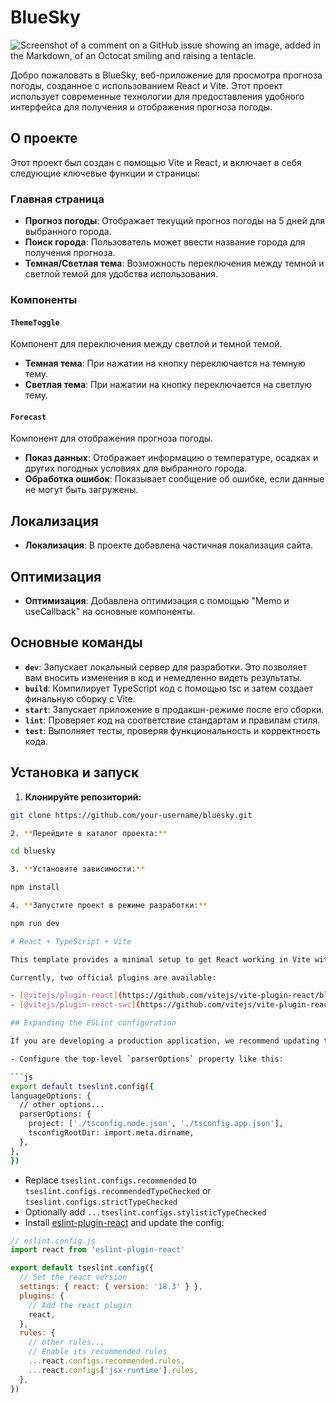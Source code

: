 # BlueSky

![Screenshot of a comment on a GitHub issue showing an image, added in the Markdown, of an Octocat smiling and raising a tentacle.](https://cdn.pixabay.com/photo/2014/08/09/15/45/sky-414199_1280.jpg)

Добро пожаловать в BlueSky, веб-приложение для просмотра прогноза погоды, созданное с использованием React и Vite. Этот проект использует современные технологии для предоставления удобного интерфейса для получения и отображения прогноза погоды.

## О проекте

Этот проект был создан с помощью Vite и React, и включает в себя следующие ключевые функции и страницы:

### Главная страница

- **Прогноз погоды**: Отображает текущий прогноз погоды на 5 дней для выбранного города.
- **Поиск города**: Пользователь может ввести название города для получения прогноза.
- **Темная/Светлая тема**: Возможность переключения между темной и светлой темой для удобства использования.
  
### Компоненты

#### `ThemeToggle`

Компонент для переключения между светлой и темной темой.

- **Темная тема**: При нажатии на кнопку переключается на темную тему.
- **Светлая тема**: При нажатии на кнопку переключается на светлую тему.

#### `Forecast`

Компонент для отображения прогноза погоды.

- **Показ данных**: Отображает информацию о температуре, осадках и других погодных условиях для выбранного города.
- **Обработка ошибок**: Показывает сообщение об ошибке, если данные не могут быть загружены.

## Локализация

- **Локализация**: В проекте добавлена частичная локализация сайта.

## Оптимизация

- **Оптимизация**: Добавлена оптимизация с помощью "Memo и useCallback" на основные компоненты.

## Основные команды

-   **`dev`**: Запускает локальный сервер для разработки. Это позволяет вам вносить изменения в код и немедленно видеть результаты.
-   **`build`**: Компилирует TypeScript код с помощью tsc и затем создает финальную сборку с Vite.
-   **`start`**: Запускает приложение в продакшн-режиме после его сборки.
-   **`lint`**: Проверяет код на соответствие стандартам и правилам стиля.
-   **`test`**: Выполняет тесты, проверяя функциональность и корректность кода.

## Установка и запуск

1. **Клонируйте репозиторий:**

  ```bash
  git clone https://github.com/your-username/bluesky.git

2. **Перейдите в каталог проекта:**

  cd bluesky

3. **Установите зависимости:**

  npm install

4. **Запустите проект в режиме разработки:**

  npm run dev 

# React + TypeScript + Vite

This template provides a minimal setup to get React working in Vite with HMR and some ESLint rules.

Currently, two official plugins are available:

- [@vitejs/plugin-react](https://github.com/vitejs/vite-plugin-react/blob/main/packages/plugin-react/README.md) uses [Babel](https://babeljs.io/) for Fast Refresh
- [@vitejs/plugin-react-swc](https://github.com/vitejs/vite-plugin-react-swc) uses [SWC](https://swc.rs/) for Fast Refresh

## Expanding the ESLint configuration

If you are developing a production application, we recommend updating the configuration to enable type aware lint rules:

- Configure the top-level `parserOptions` property like this:

```js
export default tseslint.config({
  languageOptions: {
    // other options...
    parserOptions: {
      project: ['./tsconfig.node.json', './tsconfig.app.json'],
      tsconfigRootDir: import.meta.dirname,
    },
  },
})
```

- Replace `tseslint.configs.recommended` to `tseslint.configs.recommendedTypeChecked` or `tseslint.configs.strictTypeChecked`
- Optionally add `...tseslint.configs.stylisticTypeChecked`
- Install [eslint-plugin-react](https://github.com/jsx-eslint/eslint-plugin-react) and update the config:

```js
// eslint.config.js
import react from 'eslint-plugin-react'

export default tseslint.config({
  // Set the react version
  settings: { react: { version: '18.3' } },
  plugins: {
    // Add the react plugin
    react,
  },
  rules: {
    // other rules...
    // Enable its recommended rules
    ...react.configs.recommended.rules,
    ...react.configs['jsx-runtime'].rules,
  },
})
```
